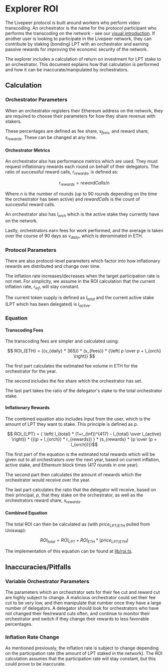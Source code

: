 # Explorer ROI

The Livepeer protocol is built around workers who perform video transcoding. An orchestrator is the name for the protocol participant who performs the transcoding on the network - see our [visual introduction](https://livepeer.org/primer). If another user is looking to participate in the Livepeer network, they can contribute by staking (bonding) LPT with an orchestrator and earning passive rewards for improving the economic security of the network.

The explorer includes a calculation of return on investment for LPT stake to an orchestrator. This document explains how that calculation is performed and how it can be inaccurate/manipulated by orchestrators.

## Calculation

### Orchestrator Parameters

When an orchestrator registers their Ethereum address on the network, they are required to choose their parameters for how they share revenue with stakers.

These percentages are defined as fee share, $s_{fees}$, and reward share, $s_{rewards}$. These can be changed at any time.

#### Orchestrator Metrics

An orchestrator also has performance metrics which are used. They must request inflationary rewards each round on behalf of their delegators. The ratio of successful reward calls, $r_{rewards}$, is defined as:

$$ r_{rewards} = rewardCalls / n $$

Where $n$ is the number of rounds (up to 90 rounds depending on the time the orchestrator has been active) and $rewardCalls$ is the count of successful reward calls.

An orchestrator also has $l_{orch}$ which is the active stake they currently have on the network.

Lastly, orchestrators earn fees for work performed, and the average is taken over the course of 90 days as $v_{daily}$, which is denominated in ETH.

### Protocol Parameters

There are also protocol-level parameters which factor into how inflationary rewards are distributed and change over time.

The inflation rate increases/decreases when the target participation rate is not met. For simplicity, we assume in the ROI calculation that the current inflation rate, $r_{inf}$, will stay constant.

The current token supply is defined as $l_{total}$ and the current active stake (LPT which has been delegated) is $l_{active}$.

### Equation

#### Transcoding Fees

The transcoding fees are simpler and calculated using:

$$ ROI_{ETH} = ({v_{daily} * 365}) * (s_{fees}) * {\left( p \over p + l_{orch}  \right)} $$

The first part calculates the estimated fee volume in ETH for the orchestrator for the year.

The second includes the fee share which the orchestrator has set.

The last part takes the ratio of the delegator's stake to the total orchestrator stake.

#### Inflationary Rewards

The combined equation also includes input from the user, which is the amount of LPT they want to stake. This principle is defined as $p$.

$$ ROI_{LPT} = { \left( l_{total} * (1+r_{inf})^{417} - l_{total} \over l_{active} \right)} * {((p + l_{orch}) * r_{rewards}) } * (s_{rewards} * {p \over (p + l_{orch})})$$

The first part of the equation is the estimated total rewards which will be given out to all orchestrators over the next year, based on current inflation, active stake, and Ethereum block times (417 rounds in one year).

The second part then calculates the amount of rewards which the orchestrator would receive over the year.

The last part calculates the ratio that the delegator will receive, based on their principal, $p$, that they stake on the orchestrator, as well as the orchestrators reward share, $s_{rewards}$.

#### Combined Equation

The total ROI can then be calculated as (with $price_{LPT/ETH}$ pulled from Uniswap):

$$ ROI_{total} = ROI_{LPT} + ROI_{ETH} * (price_{LPT/ETH}) $$

The implementation of this equation can be found at [lib/roi.ts](lib/roi.ts).

## Inaccuracies/Pitfalls

### Variable Orchestrator Parameters

The parameters which an orchestrator sets for their fee cut and reward cut are highly subject to change. A malicious orchestrator could set their fee cut to be very low, and then manipulate that number once they have a large number of delegators. A delegator should look for orchestrators who have not changed their fee/reward cuts often, and continue to monitor their orchestrator and switch if they change their rewards to less favorable percentages.

### Inflation Rate Change

As mentioned previously, the inflation rate is subject to change depending on the participation rate (the amount of LPT staked in the network). The ROI calculation assumes that the participation rate will stay constant, but this could prove to be inaccurate.
